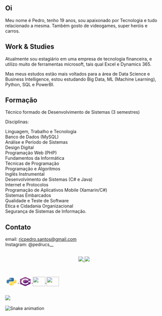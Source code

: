 ## Oi

Meu nome é Pedro, tenho 19 anos, sou apaixonado por Tecnologia e tudo relacionado a mesma. Também gosto de videogames, super heróis e carros.

## Work & Studies
Atualmente sou estagiário em uma empresa de tecnologia financeira, e utilizo muito de ferramentas microsoft, tais qual Excel e Dynamics 365. <br>

Mas meus estudos estão mais voltados para a área de Data Science e Business Intelligence, estou estudando Big Data, ML (Machine Learning), Python, SQL e PowerBI.<br>

## Formação
Técnico formado de Desenvolvimento de Sistemas (3 semestres)<br>

Disciplinas:

Linguagem, Trabalho e Tecnologia <br>
Banco de Dados (MySQL) <br>
Análise e Período de Sistemas <br>
Design Digital <br>
Programação Web (PHP) <br>
Fundamentos da Informática <br>
Técnicas de Programação <br>
Programação e Algoritmos <br>
Inglês Instrumental <br>
Desenvolvimento de Sistemas (C# e Java) <br>
Internet e Protocolos <br>
Programação de Aplicativos Mobile (Xamarin/C#) <br>
Sistemas Embarcados <br>
Qualidade e Teste de Software <br>
Ética e Cidadania Organizacional <br>
Segurança de Sistemas de Informação. <br>

## Contato

email: ricpedro.santos@gmail.com <br>
Instagram: @pedrucs__


  ##

<div align="center">
  <a href="https://github.com/Pedrucs">
  <img height="170em" src="https://github-readme-stats.vercel.app/api?username=Pedrucs&show_icons=true&theme=dark&include_all_commits=true&count_private=true"/>
  <img height="170em" src="https://github-readme-stats.vercel.app/api/top-langs/?username=Pedrucs&layout=compact&langs_count=7&theme=dark"/>
    </div>
  
  ##
  
  <div style="display: inline_block"><br>
  <img align="center" alt="Pedru-Python" height="30" width="40" src="https://raw.githubusercontent.com/devicons/devicon/master/icons/python/python-original.svg">
  <img align="center" alt="Pedru-Csharp" height="30" width="40" src="https://raw.githubusercontent.com/devicons/devicon/master/icons/csharp/csharp-original.svg">
  <img align="center" height="30" width="40" src="https://cdn.jsdelivr.net/gh/devicons/devicon/icons/c/c-original.svg" />
  <img align="center" height="30" width="40" src="https://cdn.jsdelivr.net/gh/devicons/devicon/icons/mysql/mysql-original-wordmark.svg" />
</div>
  
  ##
  
 <div>
   
  <a href= https://www.linkedin.com/in/pedro-henrique-muniz-araujo-13bb9a208 target="_blank"><img src="https://img.shields.io/badge/-LinkedIn-%230077B5?style=for-the-            badge&logo=linkedin&logoColor=white" target="_blank">
   </a>
   
  </div>
  
  ![Snake animation](https://github.com/Pedrucs/Pedrucs/blob/output/github-contribution-grid-snake.svg)
